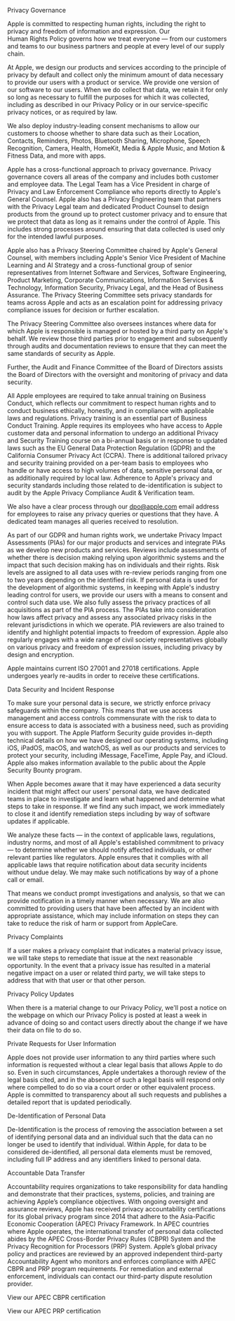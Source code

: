 Privacy Governance

Apple is committed to respecting human rights, including the right to privacy and freedom of information and expression. Our Human Rights Policy governs how we treat everyone — from our customers and teams to our business partners and people at every level of our supply chain.

At Apple, we design our products and services according to the principle of privacy by default and collect only the minimum amount of data necessary to provide our users with a product or service. We provide one version of our software to our users. When we do collect that data, we retain it for only so long as necessary to fulfill the purposes for which it was collected, including as described in our Privacy Policy or in our service-specific privacy notices, or as required by law.

We also deploy industry-leading consent mechanisms to allow our customers to choose whether to share data such as their Location, Contacts, Reminders, Photos, Bluetooth Sharing, Microphone, Speech Recognition, Camera, Health, HomeKit, Media & Apple Music, and Motion & Fitness Data, and more with apps.

Apple has a cross-functional approach to privacy governance. Privacy governance covers all areas of the company and includes both customer and employee data. The Legal Team has a Vice President in charge of Privacy and Law Enforcement Compliance who reports directly to Apple's General Counsel. Apple also has a Privacy Engineering team that partners with the Privacy Legal team and dedicated Product Counsel to design products from the ground up to protect customer privacy and to ensure that we protect that data as long as it remains under the control of Apple. This includes strong processes around ensuring that data collected is used only for the intended lawful purposes.

Apple also has a Privacy Steering Committee chaired by Apple's General Counsel, with members including Apple's Senior Vice President of Machine Learning and AI Strategy and a cross-functional group of senior representatives from Internet Software and Services, Software Engineering, Product Marketing, Corporate Communications, Information Services & Technology, Information Security, Privacy Legal, and the Head of Business Assurance. The Privacy Steering Committee sets privacy standards for teams across Apple and acts as an escalation point for addressing privacy compliance issues for decision or further escalation.

The Privacy Steering Committee also oversees instances where data for which Apple is responsible is managed or hosted by a third party on Apple's behalf. We review those third parties prior to engagement and subsequently through audits and documentation reviews to ensure that they can meet the same standards of security as Apple.

Further, the Audit and Finance Committee of the Board of Directors assists the Board of Directors with the oversight and monitoring of privacy and data security.

All Apple employees are required to take annual training on Business Conduct, which reflects our commitment to respect human rights and to conduct business ethically, honestly, and in compliance with applicable laws and regulations. Privacy training is an essential part of Business Conduct Training. Apple requires its employees who have access to Apple customer data and personal information to undergo an additional Privacy and Security Training course on a bi-annual basis or in response to updated laws such as the EU General Data Protection Regulation (GDPR) and the California Consumer Privacy Act (CCPA). There is additional tailored privacy and security training provided on a per-team basis to employees who handle or have access to high volumes of data, sensitive personal data, or as additionally required by local law. Adherence to Apple's privacy and security standards including those related to de-identification is subject to audit by the Apple Privacy Compliance Audit & Verification team.

We also have a clear process through our dpo@apple.com email address for employees to raise any privacy queries or questions that they have. A dedicated team manages all queries received to resolution.

As part of our GDPR and human rights work, we undertake Privacy Impact Assessments (PIAs) for our major products and services and integrate PIAs as we develop new products and services. Reviews include assessments of whether there is decision making relying upon algorithmic systems and the impact that such decision making has on individuals and their rights. Risk levels are assigned to all data uses with re-review periods ranging from one to two years depending on the identified risk. If personal data is used for the development of algorithmic systems, in keeping with Apple's industry leading control for users, we provide our users with a means to consent and control such data use. We also fully assess the privacy practices of all acquisitions as part of the PIA process. The PIAs take into consideration how laws affect privacy and assess any associated privacy risks in the relevant jurisdictions in which we operate. PIA reviewers are also trained to identify and highlight potential impacts to freedom of expression. Apple also regularly engages with a wide range of civil society representatives globally on various privacy and freedom of expression issues, including privacy by design and encryption.

Apple maintains current ISO 27001 and 27018 certifications. Apple undergoes yearly re-audits in order to receive these certifications.

Data Security and Incident Response

To make sure your personal data is secure, we strictly enforce privacy safeguards within the company. This means that we use access management and access controls commensurate with the risk to data to ensure access to data is associated with a business need, such as providing you with support. The Apple Platform Security guide provides in-depth technical details on how we have designed our operating systems, including iOS, iPadOS, macOS, and watchOS, as well as our products and services to protect your security, including iMessage, FaceTime, Apple Pay, and iCloud. Apple also makes information available to the public about the Apple Security Bounty program.

When Apple becomes aware that it may have experienced a data security incident that might affect our users' personal data, we have dedicated teams in place to investigate and learn what happened and determine what steps to take in response. If we find any such impact, we work immediately to close it and identify remediation steps including by way of software updates if applicable.

We analyze these facts — in the context of applicable laws, regulations, industry norms, and most of all Apple's established commitment to privacy — to determine whether we should notify affected individuals, or other relevant parties like regulators. Apple ensures that it complies with all applicable laws that require notification about data security incidents without undue delay. We may make such notifications by way of a phone call or email.

That means we conduct prompt investigations and analysis, so that we can provide notification in a timely manner when necessary. We are also committed to providing users that have been affected by an incident with appropriate assistance, which may include information on steps they can take to reduce the risk of harm or support from AppleCare.

Privacy Complaints

If a user makes a privacy complaint that indicates a material privacy issue, we will take steps to remediate that issue at the next reasonable opportunity. In the event that a privacy issue has resulted in a material negative impact on a user or related third party, we will take steps to address that with that user or that other person.

Privacy Policy Updates

When there is a material change to our Privacy Policy, we'll post a notice on the webpage on which our Privacy Policy is posted at least a week in advance of doing so and contact users directly about the change if we have their data on file to do so.

Private Requests for User Information

Apple does not provide user information to any third parties where such information is requested without a clear legal basis that allows Apple to do so. Even in such circumstances, Apple undertakes a thorough review of the legal basis cited, and in the absence of such a legal basis will respond only where compelled to do so via a court order or other equivalent process. Apple is committed to transparency about all such requests and publishes a detailed report that is updated periodically.

De-Identification of Personal Data

De-Identification is the process of removing the association between a set of identifying personal data and an individual such that the data can no longer be used to identify that individual. Within Apple, for data to be considered de-identified, all personal data elements must be removed, including full IP address and any identifiers linked to personal data.

Accountable Data Transfer

Accountability requires organizations to take responsibility for data handling and demonstrate that their practices, systems, policies, and training are achieving Apple’s compliance objectives. With ongoing oversight and assurance reviews, Apple has received privacy accountability certifications for its global privacy program since 2014 that adhere to the Asia-Pacific Economic Cooperation (APEC) Privacy Framework. In APEC countries where Apple operates, the international transfer of personal data collected abides by the APEC Cross-Border Privacy Rules (CBPR) System and the Privacy Recognition for Processors (PRP) System. Apple’s global privacy policy and practices are reviewed by an approved independent third-party Accountability Agent who monitors and enforces compliance with APEC CBPR and PRP program requirements. For remediation and external enforcement, individuals can contact our third-party dispute resolution provider.

View our APEC CBPR certification

View our APEC PRP certification
